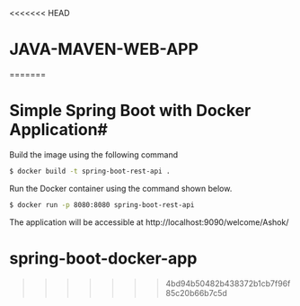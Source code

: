 <<<<<<< HEAD
# JAVA-MAVEN-WEB-APP
=======
  
# Simple Spring Boot with Docker Application#


Build the image using the following command

```bash
$ docker build -t spring-boot-rest-api .
```
Run the Docker container using the command shown below.

```bash
$ docker run -p 8080:8080 spring-boot-rest-api
```

The application will be accessible at http://localhost:9090/welcome/Ashok/

# spring-boot-docker-app
>>>>>>> 4bd94b50482b438372b1cb7f96f85c20b66b7c5d
